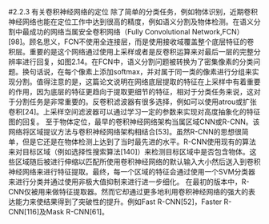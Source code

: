 #2.2.3 有关卷积神经网络的定位
除了简单的分类任务，例如物体识别，近期卷积神经网络也能在定位工作中达到很高的精度，例如语义分割及物体检测。在语义分割中最成功的网络当属安全卷积网络（Fully Convolutional Network,FCN）[98]。顾名思义，FCN不使用全连接层，而是使用接收域覆盖整个底层特征的卷积层。重要的是这个网络通过使用上采样或者是反卷积运算来对最后一层的完整分辨率进行回复，如图2.14。在FCN中，语义分割问题被转换为了密集像素的分类问题。换句话说，在每个像素上添加softmax，并对属于同一类的像素进行分组来实现分割。值得注意的是，这篇论文说明在网络底层提取的特征在上采样中有着重要的作用，因为底层的特征更趋向于提取更细节的特征，相对于分类任务来说，这对于分割任务是非常重要的。反卷积滤波器有很多选择，例如可以使用atrou或扩张卷积[24]。上采样空间滤波器可以通过学习一定的参数来实现对高度抽象化的特征图的回复。
至于物体定位，最早的卷积神经网络架构当属区域CNN或R-CNN。该网络将区域提议方法与卷积神经网络架构相结合[53]。虽然R-CNN的思想很简单，但是它还是在物体检测上达到了当时最先进的水平。R-CNN使用现有的算法来对目标区域（例如选择性搜索算法[140]）来检测目标区域中是否包含物体。这些区域随后被进行伸缩以匹配所使用卷积神经网络的默认输入大小然后送入到卷积神经网络来进行特征提取。最终，每一个区域的特征会通过使用一个SVM分类器来进行分类并通过使用非极大值抑制来进行进一步细化。
在最初的版本中，R-CNN仅被用来做特征提取器。然而它却通过更多地利用卷积神经网络的强大的表达能力来使结果得到了突破性的提升。例如Fast R-CNN[52]，Faster R-CNN[116]及Mask R-CNN[61]。